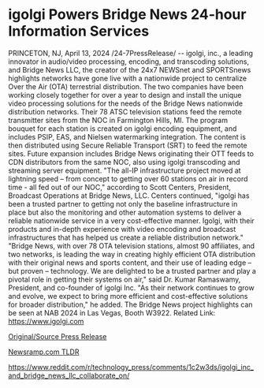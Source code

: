 # igolgi Powers Bridge News 24-hour Information Services

PRINCETON, NJ, April 13, 2024 /24-7PressRelease/ -- igolgi, inc., a leading innovator in audio/video processing, encoding, and transcoding solutions, and Bridge News LLC, the creator of the 24x7 NEWSnet and SPORTSnews highlights networks have gone live with a nationwide project to centralize Over the Air (OTA) terrestrial distribution. The two companies have been working closely together for over a year to design and install the unique video processing solutions for the needs of the Bridge News nationwide distribution networks.  Their 78 ATSC television stations feed the remote transmitter sites from the NOC in Farmington Hills, MI. The program bouquet for each station is created on igolgi encoding equipment, and includes PSIP, EAS, and Nielsen watermarking integration. The content is then distributed using Secure Reliable Transport (SRT) to feed the remote sites.  Future expansion includes Bridge News originating their OTT feeds to CDN distributors from the same NOC, also using igolgi transcoding and streaming server equipment.   "The all-IP infrastructure project moved at lightning speed – from concept to getting over 60 stations on air in record time - all fed out of our NOC," according to Scott Centers, President, Broadcast Operations at Bridge News, LLC. Centers continued, "igolgi has been a trusted partner to getting not only the baseline infrastructure in place but also the monitoring and other automation systems to deliver a reliable nationwide service in a very cost-effective manner. Igolgi, with their products and in-depth experience with video encoding and broadcast infrastructures that has helped us create a reliable distribution network."  "Bridge News, with over 78 OTA television stations, almost 90 affiliates, and two networks, is leading the way in creating highly efficient OTA distribution with their original news and sports content, and their use of leading edge – but proven – technology. We are delighted to be a trusted partner and play a pivotal role in getting their systems on air," said Dr. Kumar Ramaswamy, President, and co-founder of igolgi Inc.   "As their network continues to grow and evolve, we expect to bring more efficient and cost-effective solutions for broader distribution," he added.  The Bridge News project highlights can be seen at NAB 2024 in Las Vegas, Booth W3922.  Related Link: https://www.igolgi.com 

[Original/Source Press Release](https://www.24-7pressrelease.com/press-release/510034/igolgi-powers-bridge-news-24-hour-information-services)
                    

[Newsramp.com TLDR](None) 

https://www.reddit.com/r/technology_press/comments/1c2w3ds/igolgi_inc_and_bridge_news_llc_collaborate_on/